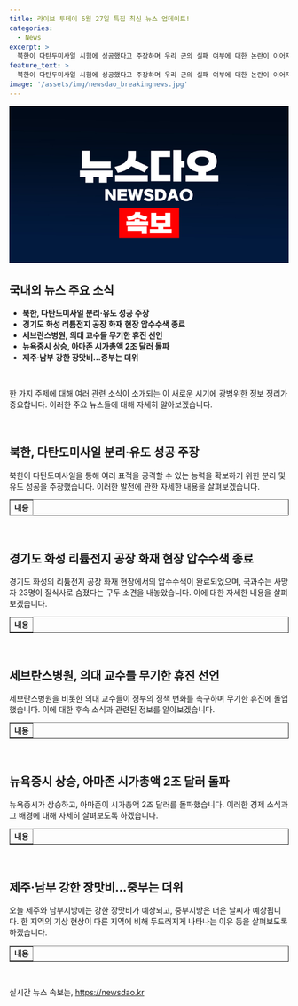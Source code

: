 ```yaml
---
title: 라이브 투데이 6월 27일 특집 최신 뉴스 업데이트!
categories:
  - News
excerpt: >
  북한이 다탄두미사일 시험에 성공했다고 주장하며 우리 군의 실패 여부에 대한 논란이 이어지고 있습니다. 경기도 화성의 화재 사고 수사가 진행된 가운데, 세브란스병원이 무기한 휴진에 나서며 의료계의 갈등이 커지고 있습니다. 한편, 미국의 주요 기업 중 하나인 아마존의 시가총액이 2조 달러를 돌파하는 등 뉴욕증시는 상승세를 보였습니다. 제주와 남부지방에는 강한 장맛비가 예상되는 가운데, 중부지방은 더운 날씨를 보일 것으로 예보되었습니다.
feature_text: >
  북한이 다탄두미사일 시험에 성공했다고 주장하며 우리 군의 실패 여부에 대한 논란이 이어지고 있습니다. 경기도 화성의 화재 사고 수사가 진행된 가운데, 세브란스병원이 무기한 휴진에 나서며 의료계의 갈등이 커지고 있습니다. 한편, 미국의 주요 기업 중 하나인 아마존의 시가총액이 2조 달러를 돌파하는 등 뉴욕증시는 상승세를 보였습니다. 제주와 남부지방에는 강한 장맛비가 예상되는 가운데, 중부지방은 더운 날씨를 보일 것으로 예보되었습니다.
image: '/assets/img/newsdao_breakingnews.jpg'
---
```


<p><img src="/assets/img/newsdao_breakingnews.jpg" alt="implanttips 속보" /></p>

<h2 data-ke-size="size26">국내외 뉴스 주요 소식</h2>

<ul>
  <li><b>북한, 다탄도미사일 분리·유도 성공 주장</b></li>
  <li><b>경기도 화성 리튬전지 공장 화재 현장 압수수색 종료</b></li>
  <li><b>세브란스병원, 의대 교수들 무기한 휴진 선언</b></li>
  <li><b>뉴욕증시 상승, 아마존 시가총액 2조 달러 돌파</b></li>
  <li><b>제주·남부 강한 장맛비…중부는 더위</b></li>
</ul>

<p data-ke-size="size16">&nbsp;</p>

<p>한 가지 주제에 대해 여러 관련 소식이 소개되는 이 새로운 시기에 광범위한 정보 정리가 중요합니다. 이러한 주요 뉴스들에 대해 자세히 알아보겠습니다. </p>

<p data-ke-size="size16">&nbsp;</p>

<h2 data-ke-size="size26">북한, 다탄도미사일 분리·유도 성공 주장</h2>

<p data-ke-size="size16">북한이 다탄도미사일을 통해 여러 표적을 공격할 수 있는 능력을 확보하기 위한 분리 및 유도 성공을 주장했습니다. 이러한 발전에 관한 자세한 내용을 살펴보겠습니다.</p>

<table border="1" style="width: 100%;">
  <tbody>
    <tr>
      <td style="text-align: center; height: 17px;"><b>내용</b></td>
    </tr>
  </tbody>
</table>

<p data-ke-size="size16">&nbsp;</p>

<h2 data-ke-size="size26">경기도 화성 리튬전지 공장 화재 현장 압수수색 종료</h2>

<p data-ke-size="size16">경기도 화성의 리튬전지 공장 화재 현장에서의 압수수색이 완료되었으며, 국과수는 사망자 23명이 질식사로 숨졌다는 구두 소견을 내놓았습니다. 이에 대한 자세한 내용을 살펴보겠습니다.</p>

<table border="1" style="width: 100%;">
  <tbody>
    <tr>
      <td style="text-align: center; height: 17px;"><b>내용</b></td>
    </tr>
  </tbody>
</table>

<p data-ke-size="size16">&nbsp;</p>

<h2 data-ke-size="size26">세브란스병원, 의대 교수들 무기한 휴진 선언</h2>

<p data-ke-size="size16">세브란스병원을 비롯한 의대 교수들이 정부의 정책 변화를 촉구하며 무기한 휴진에 돌입했습니다. 이에 대한 후속 소식과 관련된 정보를 알아보겠습니다.</p>

<table border="1" style="width: 100%;">
  <tbody>
    <tr>
      <td style="text-align: center; height: 17px;"><b>내용</b></td>
    </tr>
  </tbody>
</table>

<p data-ke-size="size16">&nbsp;</p>

<h2 data-ke-size="size26">뉴욕증시 상승, 아마존 시가총액 2조 달러 돌파</h2>

<p data-ke-size="size16">뉴욕증시가 상승하고, 아마존이 시가총액 2조 달러를 돌파했습니다. 이러한 경제 소식과 그 배경에 대해 자세히 살펴보도록 하겠습니다.</p>

<table border="1" style="width: 100%;">
  <tbody>
    <tr>
      <td style="text-align: center; height: 17px;"><b>내용</b></td>
    </tr>
  </tbody>
</table>

<p data-ke-size="size16">&nbsp;</p>

<h2 data-ke-size="size26">제주·남부 강한 장맛비…중부는 더위</h2>

<p data-ke-size="size16">오늘 제주와 남부지방에는 강한 장맛비가 예상되고, 중부지방은 더운 날씨가 예상됩니다. 한 지역의 기상 현상이 다른 지역에 비해 두드러지게 나타나는 이유 등을 살펴보도록 하겠습니다.</p>

<table border="1" style="width: 100%;">
  <tbody>
    <tr>
      <td style="text-align: center; height: 17px;"><b>내용</b></td>
    </tr>
  </tbody>
</table>

<p data-ke-size="size16">&nbsp;</p>
실시간 뉴스 속보는, <a href="https://newsdao.kr" rel="dofollow">https://newsdao.kr</a>


